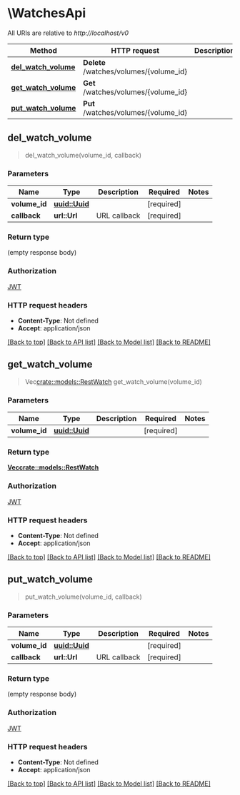 # \WatchesApi

All URIs are relative to *http://localhost/v0*

Method | HTTP request | Description
------------- | ------------- | -------------
[**del_watch_volume**](WatchesApi.md#del_watch_volume) | **Delete** /watches/volumes/{volume_id} | 
[**get_watch_volume**](WatchesApi.md#get_watch_volume) | **Get** /watches/volumes/{volume_id} | 
[**put_watch_volume**](WatchesApi.md#put_watch_volume) | **Put** /watches/volumes/{volume_id} | 



## del_watch_volume

> del_watch_volume(volume_id, callback)


### Parameters


Name | Type | Description  | Required | Notes
------------- | ------------- | ------------- | ------------- | -------------
**volume_id** | [**uuid::Uuid**](.md) |  | [required] |
**callback** | **url::Url** | URL callback | [required] |

### Return type

 (empty response body)

### Authorization

[JWT](../README.md#JWT)

### HTTP request headers

- **Content-Type**: Not defined
- **Accept**: application/json

[[Back to top]](#) [[Back to API list]](../README.md#documentation-for-api-endpoints) [[Back to Model list]](../README.md#documentation-for-models) [[Back to README]](../README.md)


## get_watch_volume

> Vec<crate::models::RestWatch> get_watch_volume(volume_id)


### Parameters


Name | Type | Description  | Required | Notes
------------- | ------------- | ------------- | ------------- | -------------
**volume_id** | [**uuid::Uuid**](.md) |  | [required] |

### Return type

[**Vec<crate::models::RestWatch>**](RestWatch.md)

### Authorization

[JWT](../README.md#JWT)

### HTTP request headers

- **Content-Type**: Not defined
- **Accept**: application/json

[[Back to top]](#) [[Back to API list]](../README.md#documentation-for-api-endpoints) [[Back to Model list]](../README.md#documentation-for-models) [[Back to README]](../README.md)


## put_watch_volume

> put_watch_volume(volume_id, callback)


### Parameters


Name | Type | Description  | Required | Notes
------------- | ------------- | ------------- | ------------- | -------------
**volume_id** | [**uuid::Uuid**](.md) |  | [required] |
**callback** | **url::Url** | URL callback | [required] |

### Return type

 (empty response body)

### Authorization

[JWT](../README.md#JWT)

### HTTP request headers

- **Content-Type**: Not defined
- **Accept**: application/json

[[Back to top]](#) [[Back to API list]](../README.md#documentation-for-api-endpoints) [[Back to Model list]](../README.md#documentation-for-models) [[Back to README]](../README.md)

